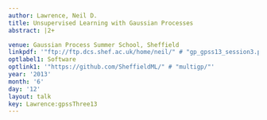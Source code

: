 ```yaml
---
author: Lawrence, Neil D.
title: Unsupervised Learning with Gaussian Processes
abstract: |2+

venue: Gaussian Process Summer School, Sheffield
linkpdf: '"ftp://ftp.dcs.shef.ac.uk/home/neil/" # "gp_gpss13_session3.pdf"'
optlabel1: Software
optlink1: '"https://github.com/SheffieldML/" # "multigp/"'
year: '2013'
month: '6'
day: '12'
layout: talk
key: Lawrence:gpssThree13
---
```

